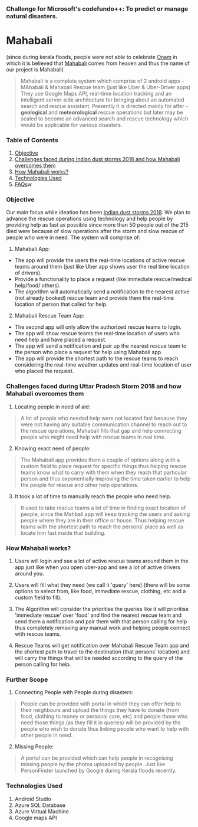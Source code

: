 ### Challenge for Microsoft's codefundo++: To predict or manage natural disasters.

# Mahabali
(since during kerala floods, people were not able to celebrate [Onam](https://en.wikipedia.org/wiki/Onam) in which it is believed that [Mahabali](https://en.wikipedia.org/wiki/Onam#Mahabali_legend) comes from heaven and thus the name of our project is Mahabali)
> Mahabali is a complete system which comprise of 2 android apps - MAhabali & Mahabali Rescue team (just like Uber & Uber-Driver apps)
They use Google Maps API, real-time location tracking and an intelligent server-side architecture for bringing about an automated search and rescue assistant. Presently it is directed mainly for after - **geological** and **meteorological** rescue operations but later may be scaled to become an advanced search and rescue technology which would be applicable for various disasters.

### Table of Contents
1. [Objective](https://github.com/lavishsaluja/codefundo#objective)
2. [Challenges faced during Indian dust storms 2018 and how Mahabali overcomes them](https://github.com/lavishsaluja/codefundo#challenges-faced-during-kerala-floods-and-how-mahabali-overcomes-them)
3. [How Mahabali works?](https://github.com/lavishsaluja/codefundo#how-mahabali-works)
4. [Technologies Used](https://github.com/lavishsaluja/codefundo#technologies-used)
5. [FAQs](https://github.com/lavishsaluja/codefundo#faqs)w

### Objective
Our main focus while ideation has been [Indian dust storms 2018](https://en.wikipedia.org/wiki/2018_Indian_dust_storms).
We plan to advance the rescue operations using technology and help people by providing help as fast as possible since more than 50 people out of the 215 died were because of slow operations after the storm and slow rescue of people who were in need.
The system will comprise of:

1. Mahabali App:
  - The app will provide the users the real-time locations of active rescue teams around them (just like Uber app shows user the real time location of drivers).
  - Provide a functionality to place a request (like immediate rescue/medical help/food/ others).
  - The algorithm will automatically send a notification to the nearest active (not already booked) rescue team and provide them the real-time location of person that called for help.

2. Mahabali Rescue Team App:
  - The second app will only allow the authorized rescue teams to login.
  - The app will show rescue teams the real-time location of users who need help and have placed a request.
  - The app will send a notification and pair up the nearest rescue team to the person who place a request for help using Mahabali app.  
  - The app will provide the shortest path to the rescue teams to reach considering the real-time weather updates and real-time location of user who placed the request.

### Challenges faced during Uttar Pradesh Storm 2018 and how Mahabali overcomes them
1. Locating people in need of aid:
> A lot of people who needed help were not located fast because they were not having any suitable communication channel to reach out to the rescue operations, Mahabali fills that gap and help connecting people who might need help with rescue teams in real time.

2. Knowing exact need of people:
> The Mahabali app provides them a couple of options along with a custom field to place request for specific things thus helping rescue teams know what to carry with them when they reach that particular person and thus exponentially improving the time taken earlier to help the people for rescue and other help operations.

3. It took a lot of time to manually reach the people who need help.
> It used to take rescue teams a lot of time in finding exact location of people, since the Mahbali app will keep tracking the users and asking people where they are in their office or house. Thus helping rescue teams with the shortest path to reach the persons' place as well as locate him fast inside that building.

### How Mahabali works?

1. Users will login and see a lot of active rescue teams around them in the app just like when you open uber-app and see a lot of active drivers around you.

2. Users will fill what they need (we call it 'query' here) (there will be some options to select from, like food, immediate rescue, clothing, etc and a custom field to fill).

3. The Algorithm will consider the prioritise the queries like it will prioritise 'immediate rescue' over 'food' and find the nearest rescue team and send them a notification and pair them with that person calling for help thus completely removing any manual work and helping people connect with rescue teams.

4. Rescue Teams will get notification over Mahabali Rescue Team app and the shortest path to travel to the destination (that persons' location) and will carry the things that will be needed according to the query of the person calling for help.

### Further Scope

1. Connecting People with People during disasters:
> People can be provided with portal in which they can offer help to their neighbours and upload the things they have to donate (from food, clothing to money or personal care, etc) and people those who need those things (as they fill it in queries) will be provided by the people who wish to donate thus linking people who want to help with other people in need.

2. Missing People:
> A portal can be provided which can help people in recognising missing people by the photos uploaded by people. Just like PersonFinder launched by Google during Kerala floods recently.


### Technologies Used
1. Android Studio
2. Azure SQL Database
3. Azure Virtual Machine
4. Google maps API
